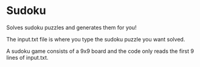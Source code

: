 # Sudoku #
Solves sudoku puzzles and generates them for you!

The input.txt file is where you type the sudoku puzzle you want solved.

A sudoku game consists of a 9x9 board and the code only reads the first 9 lines of input.txt.
